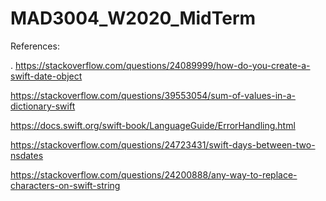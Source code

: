 # MAD3004_W2020_MidTerm

References:


. https://stackoverflow.com/questions/24089999/how-do-you-create-a-swift-date-object


https://stackoverflow.com/questions/39553054/sum-of-values-in-a-dictionary-swift


https://docs.swift.org/swift-book/LanguageGuide/ErrorHandling.html


https://stackoverflow.com/questions/24723431/swift-days-between-two-nsdates


https://stackoverflow.com/questions/24200888/any-way-to-replace-characters-on-swift-string
